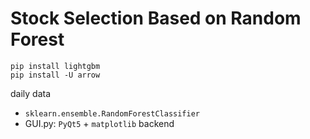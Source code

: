 # Stock Selection Based on Random Forest

```
pip install lightgbm
pip install -U arrow
```

daily data

- `sklearn.ensemble.RandomForestClassifier`
- GUI.py: `PyQt5` + `matplotlib` backend
